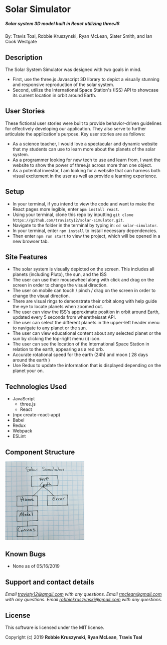 # Solar Simulator
##### Solar system 3D model built in React utilizing threeJS

By: Travis Toal, Robbie Kruszynski, Ryan McLean, Slater Smith, and Ian Cook Westgate

## Description

The Solar System Simulator was designed with two goals in mind.
* First, use the three.js Javascript 3D library to depict a visually stunning and responsive reproduction of the solar system.
* Second, utilize the International Space Station's (ISS) API to showcase its current location in orbit around Earth.

## User Stories

These fictional user stories were built to provide behavior-driven guidelines for effectively developing our application. They also serve to further articulate the application's purpose. Key user stories are as follows:

* As a science teacher, I would love a spectacular and dynamic website that my students can use to learn more about the planets of the solar system.
* As a programmer looking for new tech to use and learn from, I want the website to show the power of three.js across more than one object.
* As a potential investor, I am looking for a website that can harness both visual excitement in the user as well as provide a learning experience.


## Setup

* In your terminal, if you intend to view the code and want to make the React pages more legible, enter `apm install react`.
* Using your terminal, clone this repo by inputting `git clone https://github.com/travisty12/solar-simulator.git`.
* Navigate to the folder in the terminal by typing in: `cd solar-simulator`.
* In your terminal, enter `npm install` to install necessary dependencies.
* Then enter `npm run start` to view the project, which will be opened in a new browser tab.

## Site Features

* The solar system is visually depicted on the screen. This includes all planets (including Pluto), the sun, and the ISS
* The user can use their mousewheel along with click and drag on the screen in order to change the visual direction.
* The user on mobile can touch / pinch / drag on the screen in order to change the visual direction.
* There are visual rings to demonstrate their orbit along with help guide the eye to locate planets when zoomed out.
* The user can view the ISS's approximate position in orbit around Earth, updated every 5 seconds from wheretheissat API.
* The user can select the different planets in the upper-left header menu to navigate to any planet or the sun.
* The user can view educational content about any selected planet or the sun by clicking the top-right menu (i) icon.
* The user can see the location of the International Space Station in relation to the earth, appearing as a red orb.
* Accurate rotational speed for the earth (24h) and moon ( 28 days around the earth )
* Use Redux to update the information that is displayed depending on the planet your on.

## Technologies Used

* JavaScript
  * three.js
  * React
* (npx create-react-app)
* Babel
* Redux
* Webpack
* ESLint

## Component Structure    

<img src="src/assets/images/tree.jpg" alt="drawing" width="50%"/>

## Known Bugs

* None as of 05/16/2019

## Support and contact details

_Email travisty12@gmail.com with any questions._
_Email rmclean@gmail.com with any questions._
_Email robbiekruszynski@gmail.com with any questions._


## License

This software is licensed under the MIT license.

Copyright (c) 2019 **Robbie Kruszynski**, **Ryan McLean**, **Travis Toal**
